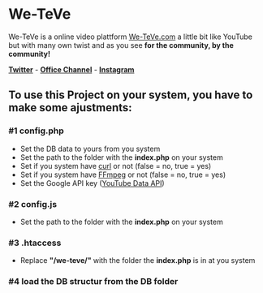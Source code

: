 # We-TeVe

We-TeVe is a online video plattform [We-TeVe.com](https://www.We-TeVe.com/) a little bit like YouTube but with many own twist
and as you see **for the community, by the community!**

**[Twitter](https://twitter.com/We_TeVe)** - **[Office Channel](https://www.we-teve.com/user/We-TeVe)** - **[Instagram](https://www.instagram.com/we_teve/)**

## To use this Project on your system, you have to make some ajustments:

### #1 config.php
- Set the DB data to yours from you system
- Set the path to the folder with the **index.php** on your system
- Set if you system have [curl](https://curl.haxx.se/) or not (false = no, true = yes)
- Set if you system have [FFmpeg](https://www.ffmpeg.org/) or not (false = no, true = yes)
- Set the Google API key ([YouTube Data API](https://developers.google.com/youtube/v3/))

### #2 config.js
- Set the path to the folder with the **index.php** on your system

### #3 .htaccess
- Replace **"/we-teve/"** with the folder the **index.php** is in at you system

### #4 load the DB structur from the DB folder


